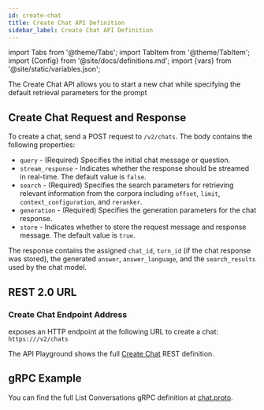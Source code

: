 ```yaml
---
id: create-chat
title: Create Chat API Definition
sidebar_label: Create Chat API Definition
---
```


import Tabs from '@theme/Tabs';
import TabItem from '@theme/TabItem';
import {Config} from '@site/docs/definitions.md';
import {vars} from '@site/static/variables.json';

The Create Chat API allows you to start a new chat while specifying the 
default retrieval parameters for the prompt

## Create Chat Request and Response

To create a chat, send a POST request to `/v2/chats`. The body contains the 
following properties:

* `query` - (Required) Specifies the initial chat message or question.
* `stream_response` - Indicates whether the response should be streamed in 
  real-time. The default value is `false`.
* `search` - (Required) Specifies the search parameters for retrieving 
  relevant information from the corpora including `offset`, `limit`, 
  `context_configuration`, and `reranker`.
* `generation` - (Required) Specifies the generation parameters for the chat 
  response.
* `store` - Indicates whether to store the request message and response 
  message. The default value is `true`.

The response contains the assigned `chat_id`, `turn_id` (if the chat response 
was stored), the generated `answer`, `answer_language`, and the `search_results` 
used by the chat model.

## REST 2.0 URL

### Create Chat Endpoint Address

<Config v="names.product"/> exposes an HTTP endpoint at the following URL
to create a chat:
<code>https://<Config v="domains.rest.indexing"/>/v2/chats</code>

The API Playground shows the full [Create Chat](/docs/rest-api/create-chat) REST definition.

## gRPC Example

You can find the full List Conversations gRPC definition at [chat.proto](https://github.com/vectara/protos/blob/main/chat.proto).